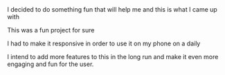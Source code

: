 ##

I decided to do something fun that will help me and this is what I came up with

This was a fun project for sure

I had to make it responsive in order to use it on my phone on a daily

I intend to add more features to this in the long run and make it even more engaging and fun for the user.

<!-- # React + Vite

This template provides a minimal setup to get React working in Vite with HMR and some ESLint rules.

Currently, two official plugins are available:

- [@vitejs/plugin-react](https://github.com/vitejs/vite-plugin-react/blob/main/packages/plugin-react/README.md) uses [Babel](https://babeljs.io/) for Fast Refresh
- [@vitejs/plugin-react-swc](https://github.com/vitejs/vite-plugin-react-swc) uses [SWC](https://swc.rs/) for Fast Refresh
 -->
